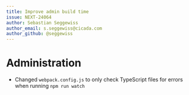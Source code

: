 ```yaml
---
title: Improve admin build time
issue: NEXT-24064
author: Sebastian Seggewiss
author_email: s.seggewiss@cicada.com
author_github: @seggewiss
---
```

# Administration
* Changed `webpack.config.js` to only check TypeScript files for errors when running `npm run watch`
